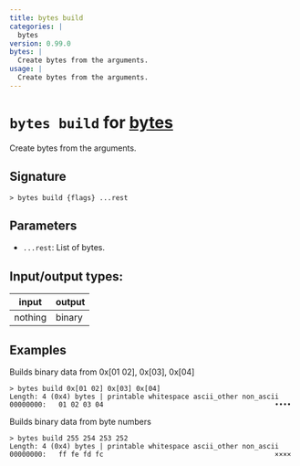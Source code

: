 ```yaml
---
title: bytes build
categories: |
  bytes
version: 0.99.0
bytes: |
  Create bytes from the arguments.
usage: |
  Create bytes from the arguments.
---
```

<!-- This file is automatically generated. Please edit the command in https://github.com/nushell/nushell instead. -->

# `bytes build` for [bytes](/commands/categories/bytes.md)

<div class='command-title'>Create bytes from the arguments.</div>

## Signature

```> bytes build {flags} ...rest```

## Parameters

 -  `...rest`: List of bytes.


## Input/output types:

| input   | output |
| ------- | ------ |
| nothing | binary |

## Examples

Builds binary data from 0x[01 02], 0x[03], 0x[04]
```nu
> bytes build 0x[01 02] 0x[03] 0x[04]
Length: 4 (0x4) bytes | printable whitespace ascii_other non_ascii
00000000:   01 02 03 04                                          ••••

```

Builds binary data from byte numbers
```nu
> bytes build 255 254 253 252
Length: 4 (0x4) bytes | printable whitespace ascii_other non_ascii
00000000:   ff fe fd fc                                          ××××

```
